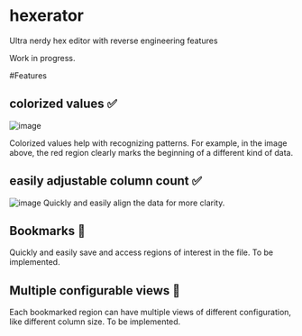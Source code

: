 # hexerator
Ultra nerdy hex editor with reverse engineering features

Work in progress.

#Features
## colorized values ✅
![image](https://user-images.githubusercontent.com/1521976/166120851-d7c48e9f-c958-444e-9e1b-b5c20bf0b3be.png)

Colorized values help with recognizing patterns. For example, in the image above, the red region clearly marks the beginning of a different kind of data.

## easily adjustable column count ✅
![image](https://user-images.githubusercontent.com/1521976/166120928-ce0ad1ec-fa59-4175-b60c-a6fe02082f44.png)
Quickly and easily align the data for more clarity.

## Bookmarks 🔲
Quickly and easily save and access regions of interest in the file.
To be implemented.

## Multiple configurable views 🔲
Each bookmarked region can have multiple views of different configuration, like different column size.
To be implemented.

